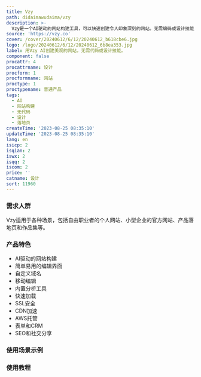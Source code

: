 ```yaml
---
title: Vzy
path: didaimawudaima/vzy
description: >-
  Vzy是一个AI驱动的网站构建工具，可以快速创建令人印象深刻的网站。无需编码或设计技能，只需告诉Vzy您的业务内容，它会自动为您设计出漂亮的网站。您可以轻松地在任何浏览器上进行编辑，支持自定义域名，非常适合自由职业者、小型企业、落地页和作品集。Vzy提供多种功能，如自定义域名、移动编辑、内置分析等。
source: 'https://vzy.co'
cover: /cover/20240612/6/12/20240612_b618cbe6.jpg
logo: /logo/20240612/6/12/20240612_6b8ea353.jpg
label: 用Vzy AI创建美观的网站，无需代码或设计技能。
component: false
procattr: 4
procattrname: 设计
procform: 1
procformname: 网站
proctype: 1
proctypename: 普通产品
tags:
  - AI
  - 网站构建
  - 无代码
  - 设计
  - 落地页
createTime: '2023-08-25 08:35:10'
updateTime: '2023-08-25 08:35:10'
lang: en
isicp: 2
isqian: 2
iswx: 2
isqq: 2
iscom: 2
price: ''
catname: 设计
sort: 11960
---
```




### 需求人群
Vzy适用于各种场景，包括自由职业者的个人网站、小型企业的官方网站、产品落地页和作品集等。

### 产品特色
- AI驱动的网站构建
- 简单易用的编辑界面
- 自定义域名
- 移动编辑
- 内置分析工具
- 快速加载
- SSL安全
- CDN加速
- AWS托管
- 表单和CRM
- SEO和社交分享

### 使用场景示例


### 使用教程


  
